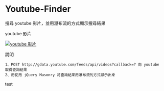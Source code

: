 Youtube-Finder
==============

搜尋 youtube 影片，並用瀑布流的方式顯示搜尋結果

youtube 影片

[![youtube 影片](http://img.youtube.com/vi/GtocWv1fV1g/0.jpg)](http://www.youtube.com/watch?v=GtocWv1fV1g)

說明

    1、POST http://gdata.youtube.com/feeds/api/videos?callback=? 向 youtube 取得查詢結果
    2、用使用 jQuery Masonry 將查詢結果用瀑布流的方式顯示出來

test

